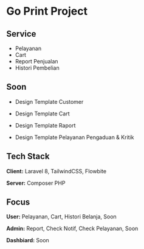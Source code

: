 
# Go Print Project

## Service

- Pelayanan
- Cart
- Report Penjualan
- Histori Pembelian


## Soon

- Design Template Customer

- Design Template Cart

- Design Template Raport

- Design Template Pelayanan Pengaduan & Kritik



## Tech Stack

**Client:** Laravel 8, TailwindCSS, Flowbite

**Server:** Composer PHP

## Focus

**User:** Pelayanan, Cart, Histori Belanja, Soon

**Admin:** Report, Check Notif, Check Pelayanan, Soon

**Dashbiard:** Soon